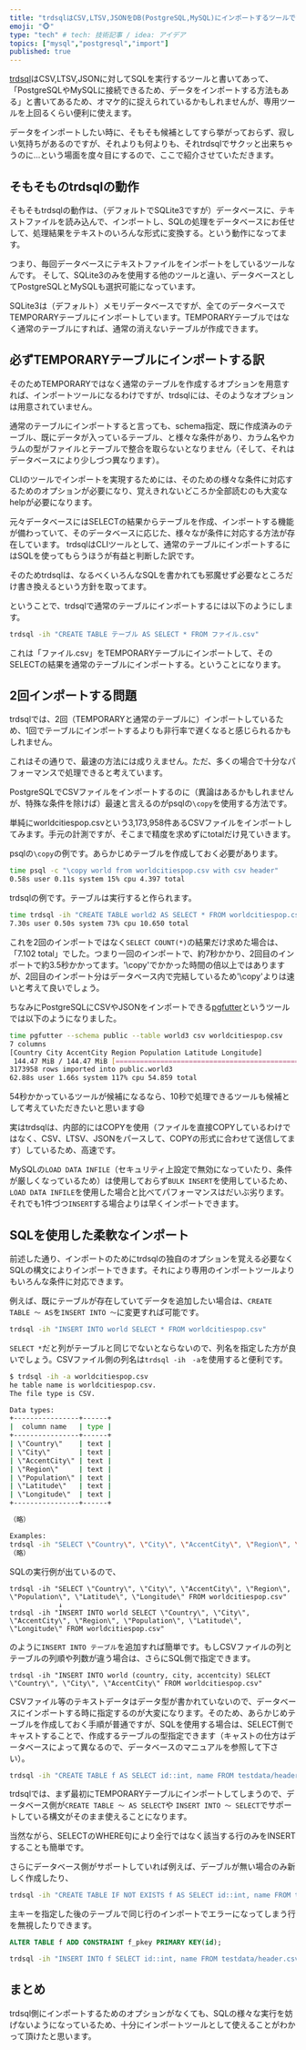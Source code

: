 ```yaml
---
title: "trdsqlはCSV,LTSV,JSONをDB(PostgreSQL,MySQL)にインポートするツールです"
emoji: "🐵"
type: "tech" # tech: 技術記事 / idea: アイデア
topics: ["mysql","postgresql","import"]
published: true
---
```

[trdsql](https://github.com/noborus/trdsql)はCSV,LTSV,JSONに対してSQLを実行するツールと書いてあって、「PostgreSQLやMySQLに接続できるため、データをインポートする方法もある」と書いてあるため、オマケ的に捉えられているかもしれませんが、専用ツールを上回るくらい便利に使えます。

データをインポートしたい時に、そもそも候補としてすら挙がっておらず、寂しい気持ちがあるのですが、それよりも何よりも、それtrdsqlでサクッと出来ちゃうのに...という場面を度々目にするので、ここで紹介させていただきます。

## そもそものtrdsqlの動作

そもそもtrdsqlの動作は、（デフォルトでSQLite3ですが）データベースに、テキストファイルを読み込んで、インポートし、SQLの処理をデータベースにお任せして、処理結果をテキストのいろんな形式に変換する。という動作になってます。

つまり、毎回データベースにテキストファイルをインポートをしているツールなんです。
そして、SQLite3のみを使用する他のツールと違い、データベースとしてPostgreSQLとMySQLも選択可能になっています。

SQLite3は（デフォルト）メモリデータベースですが、全てのデータベースでTEMPORARYテーブルにインポートしています。TEMPORARYテーブルではなく通常のテーブルにすれば、通常の消えないテーブルが作成できます。

## 必ずTEMPORARYテーブルにインポートする訳

そのためTEMPORARYではなく通常のテーブルを作成するオプションを用意すれば、インポートツールになるわけですが、trdsqlには、そのようなオプションは用意されていません。

通常のテーブルにインポートすると言っても、schema指定、既に作成済みのテーブル、既にデータが入っているテーブル、と様々な条件があり、カラム名やカラムの型がファイルとテーブルで整合を取らないとなりません（そして、それはデータベースにより少しづつ異なります）。

CLIのツールでインポートを実現するためには、そのための様々な条件に対応するためのオプションが必要になり、覚えきれないどころか全部読むのも大変なhelpが必要になります。

元々データベースにはSELECTの結果からテーブルを作成、インポートする機能が備わっていて、そのデータベースに応じた、様々なが条件に対応する方法が存在しています。
trdsqlはCLIツールとして、通常のテーブルにインポートするにはSQLを使ってもらうほうが有益と判断した訳です。

そのためtrdsqlは、なるべくいろんなSQLを書かれても邪魔せず必要なところだけ書き換えるという方針を取ってます。

ということで、trdsqlで通常のテーブルにインポートするには以下のようにします。

```sh
trdsql -ih "CREATE TABLE テーブル AS SELECT * FROM ファイル.csv"
```

これは「ファイル.csv」をTEMPORARYテーブルにインポートして、そのSELECTの結果を通常のテーブルにインポートする。ということになります。

## 2回インポートする問題

trdsqlでは、2回（TEMPORARYと通常のテーブルに）インポートしているため、1回でテーブルにインポートするよりも非行率で遅くなると感じられるかもしれません。

これはその通りで、最速の方法には成りえません。ただ、多くの場合で十分なパフォーマンスで処理できると考えています。

PostgreSQLでCSVファイルをインポートするのに（異論はあるかもしれませんが、特殊な条件を除けば）最速と言えるのがpsqlの`\copy`を使用する方法です。

単純にworldcitiespop.csvという3,173,958件あるCSVファイルをインポートしてみます。手元の計測ですが、そこまで精度を求めずにtotalだけ見ていきます。

psqlの`\copy`の例です。あらかじめテーブルを作成しておく必要があります。

```sh
time psql -c "\copy world from worldcitiespop.csv with csv header"
0.58s user 0.11s system 15% cpu 4.397 total
```

trdsqlの例です。テーブルは実行すると作られます。

```sh
time trdsql -ih "CREATE TABLE world2 AS SELECT * FROM worldcitiespop.csv"
7.30s user 0.50s system 73% cpu 10.650 total
```

これを2回のインポートではなく`SELECT COUNT(*)`の結果だけ求めた場合は、「7.102 total」でした。つまり一回のインポートで、約7秒かかり、2回目のインポートで約3.5秒かかってます。'\copy'でかかった時間の倍以上ではありますが、2回目のインポート分はデータベース内で完結しているため'\copy'よりは速いと考えて良いでしょう。

ちなみにPostgreSQLにCSVやJSONをインポートできる[pgfutter](https://github.com/lukasmartinelli/pgfutter)というツールでは以下のようになりました。

```sh
time pgfutter --schema public --table world3 csv worldcitiespop.csv
7 columns
[Country City AccentCity Region Population Latitude Longitude]
 144.47 MiB / 144.47 MiB [============================================================================================] 100.00% 54s
3173958 rows imported into public.world3
62.88s user 1.66s system 117% cpu 54.859 total
```

54秒かかっているツールが候補になるなら、10秒で処理できるツールも候補として考えていただきたいと思います:smile:

実はtrdsqlは、内部的にはCOPYを使用（ファイルを直接COPYしているわけではなく、CSV、LTSV、JSONをパースして、COPYの形式に合わせて送信してます）しているため、高速です。

MySQLの`LOAD DATA INFILE`（セキュリティ上設定で無効になっていたり、条件が厳しくなっているため）は使用しておらず`BULK INSERT`を使用しているため、`LOAD DATA INFILE`を使用した場合と比べてパフォーマンスはだいぶ劣ります。それでも1件づつ`INSERT`する場合よりは早くインポートできます。

## SQLを使用した柔軟なインポート

前述した通り、インポートのためにtrdsqlの独自のオプションを覚える必要なくSQLの構文によりインポートできます。それにより専用のインポートツールよりもいろんな条件に対応できます。

例えば、既にテーブルが存在していてデータを追加したい場合は、`CREATE TABLE 〜 AS`を`INSERT INTO 〜`に変更すれば可能です。

```sh
trdsql -ih "INSERT INTO world SELECT * FROM worldcitiespop.csv"
```

`SELECT *`だと列がテーブルと同じでないとならないので、列名を指定した方が良いでしょう。CSVファイル側の列名は`trdsql -ih　-a`を使用すると便利です。

```sh
$ trdsql -ih -a worldcitiespop.csv
he table name is worldcitiespop.csv.
The file type is CSV.

Data types:
+----------------+------+
|  column name   | type |
+----------------+------+
| \"Country\"    | text |
| \"City\"       | text |
| \"AccentCity\" | text |
| \"Region\"     | text |
| \"Population\" | text |
| \"Latitude\"   | text |
| \"Longitude\"  | text |
+----------------+------+

（略）

Examples:
trdsql -ih "SELECT \"Country\", \"City\", \"AccentCity\", \"Region\", \"Population\", \"Latitude\", \"Longitude\" FROM worldcitiespop.csv"
（略）
```

SQLの実行例が出ているので、

```
trdsql -ih "SELECT \"Country\", \"City\", \"AccentCity\", \"Region\", \"Population\", \"Latitude\", \"Longitude\" FROM worldcitiespop.csv"
            ↓
trdsql -ih "INSERT INTO world SELECT \"Country\", \"City\", \"AccentCity\", \"Region\", \"Population\", \"Latitude\", \"Longitude\" FROM worldcitiespop.csv"
```

のように`INSERT INTO テーブル`を追加すれば簡単です。もしCSVファイルの列とテーブルの列順や列数が違う場合は、さらにSQL側で指定できます。

```
trdsql -ih "INSERT INTO world (country, city, accentcity) SELECT \"Country\", \"City\", \"AccentCity\" FROM worldcitiespop.csv"
```

CSVファイル等のテキストデータはデータ型が書かれていないので、データベースにインポートする時に指定するのが大変になります。そのため、あらかじめテーブルを作成しておく手順が普通ですが、SQLを使用する場合は、SELECT側でキャストすることで、作成するテーブルの型指定できます（キャストの仕方はデータベースによって異なるので、データベースのマニュアルを参照して下さい）。

```sh
trdsql -ih "CREATE TABLE f AS SELECT id::int, name FROM testdata/header.csv"
```

trdsqlでは、まず最初にTEMPORARYテーブルにインポートしてしまうので、データベース側が`CREATE TABLE 〜 AS SELECT`や `INSERT INTO 〜 SELECT`でサポートしている構文がそのまま使えることになります。

当然ながら、SELECTのWHERE句により全行ではなく該当する行のみをINSERTすることも簡単です。

さらにデータベース側がサポートしていれば例えば、デーブルが無い場合のみ新しく作成したり、

```sh
trdsql -ih "CREATE TABLE IF NOT EXISTS f AS SELECT id::int, name FROM testdata/header.csv"
```

主キーを指定した後のテーブルで同じ行のインポートでエラーになってしまう行を無視したりできます。

```sql
ALTER TABLE f ADD CONSTRAINT f_pkey PRIMARY KEY(id);
```

```sh
trdsql -ih "INSERT INTO f SELECT id::int, name FROM testdata/header.csv ON CONFLICT DO NOTHING"
```

## まとめ

trdsql側にインポートするためのオプションがなくても、SQLの様々な実行を妨げないようになっているため、十分にインポートツールとして使えることがわかって頂けたと思います。
